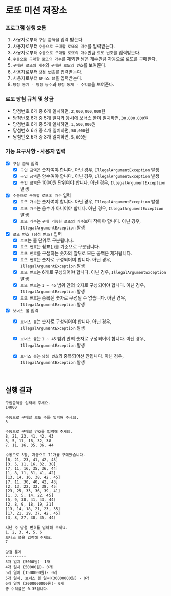 # 로또 미션 저장소  

### 프로그램 실행 흐름

1. 사용자로부터 `구입 금액`을 입력 받는다.
2. 사용자로부터 `수동으로 구매할 로또의 개수`를 입력받는다.
3. 사용자로부터 `수동으로 구매할 로또의 개수`만큼 `로또 번호`를 입력받는다.
4. `수동으로 구매할 로또의 개수`를 제외한 남은 개수만큼 자동으로 로또를 구매한다.
5. `구매한 로또의 개수`와 `구매한 로또의 번호`를 보여준다.
6. 사용자로부터 `당첨 번호`를 입력받는다.
7. 사용자로부터 `보너스 볼`을 입력받는다.
8. `당첨 통계 - 당첨 등수`과 `당첨 통계 - 수익률`을 보여준다.


### 로또 당첨 규칙 및 상금
- 당첨번호 6개 중 6개 일치하면, `2,000,000,000`원
- 당첨번호 6개 중 5개 일치와 돵시에 보너스 볼이 일치하면, `30,000,000`원
- 당첨번호 6개 중 5개 일치하면, `1,500,000`원
- 당첨번호 6개 중 4개 일치하면, `50,000`원
- 당첨번호 6개 중 3개 일치하면, `5,000`원


### 기능 요구사항 - 사용자 입력

- [x] `구입 금액` 입력
  - [x] `구입 금액`은 숫자여야 합니다. 아닌 경우, `IllegalArgumentException` 발생
  - [x] `구입 금액`은 양수여야 합니다. 아닌 경우, `IllegalArgumentException` 발생
  - [x] `구입 금액`은 1000원 단위여야 합니다. 아닌 경우, `IllegalArgumentException` 발생

- [x] `수동으로 구매할 로또의 개수` 입력
  - [x] `로또 개수`는 숫자여야 합니다. 아닌 경우, `IllegalArgumentException` 발생
  - [x] `로또 개수`는 음수가 아니어야 합니다. 아닌 경우, `IllegalArgumentException` 발생
  - [x] `로또 개수`는 `구매 가능한 로또의 개수`보다 작아야 합니다. 아닌 경우, `IllegalArgumentException` 발생

- [x] `로또 번호 (당첨 번호)` 입력
  - [x] `로또`는 줄 단위로 구분됩니다.
  - [x] `로또 번호`는 쉼표(,)를 기준으로 구분됩니다.
  - [x] `로또 번호`를 구성하는 숫자의 앞뒤로 모든 공백은 제거됩니다.
  - [x] `로또 번호`는 숫자로 구성되어야 합니다. 아닌 경우, `IllegalArgumentException` 발생
  - [x] `로또 번호`는 6개로 구성되어야 합니다. 아닌 경우, `IllegalArgumentException` 발생
  - [x] `로또 번호`는 `1 ~ 45` 범위 안의 숫자로 구성되어야 합니다. 아닌 경우, `IllegalArgumentException` 발생
  - [x] `로또 번호`는 중복된 숫자로 구성될 수 없습니다. 아닌 경우, `IllegalArgumentException` 발생

- [x] `보너스 볼` 입력
  - [x] `보너스 볼`는 숫자로 구성되어야 합니다. 아닌 경우, `IllegalArgumentException` 발생
  - [x] `보너스 볼`는 `1 ~ 45` 범위 안의 숫자로 구성되어야 합니다. 아닌 경우, `IllegalArgumentException` 발생
  - [x] `보너스 볼`는 `당첨 번호`와 중복되어선 안됩니다. 아닌 경우, `IllegalArgumentException` 발생
  

<br>

## 실행 결과
```
구입금액을 입력해 주세요.
14000

수동으로 구매할 로또 수를 입력해 주세요.
3

수동으로 구매할 번호를 입력해 주세요.
8, 21, 23, 41, 42, 43
3, 5, 11, 16, 32, 38
7, 11, 16, 35, 36, 44

수동으로 3장, 자동으로 11개를 구매했습니다.
[8, 21, 23, 41, 42, 43]
[3, 5, 11, 16, 32, 38]
[7, 11, 16, 35, 36, 44]
[1, 8, 11, 31, 41, 42]
[13, 14, 16, 38, 42, 45]
[7, 11, 30, 40, 42, 43]
[2, 13, 22, 32, 38, 45]
[23, 25, 33, 36, 39, 41]
[1, 3, 5, 14, 22, 45]
[5, 9, 38, 41, 43, 44]
[2, 8, 9, 18, 19, 21]
[13, 14, 18, 21, 23, 35]
[17, 21, 29, 37, 42, 45]
[3, 8, 27, 30, 35, 44]

지난 주 당첨 번호를 입력해 주세요.
1, 2, 3, 4, 5, 6
보너스 볼을 입력해 주세요.
7

당첨 통계
---------
3개 일치 (5000원)- 1개
4개 일치 (50000원)- 0개
5개 일치 (1500000원)- 0개
5개 일치, 보너스 볼 일치(30000000원) - 0개
6개 일치 (2000000000원)- 0개
총 수익률은 0.35입니다.
```